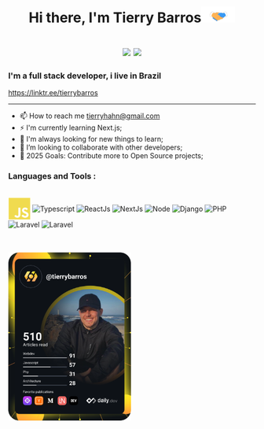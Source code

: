 <h1 align="center">Hi there, I'm Tierry Barros<img src="https://github.com/macagua/macagua/blob/master/assets/img/icons/handshake.gif" height="32px" alt="Connect with me" /> 

 <br>
 <br>
 
<div>
<a href=https://www.linkedin.com/in/tierry-barros-0013351a4/ target="_blank"><img src="https://img.shields.io/badge/-LinkedIn-%230077B5?style=for-the-badge&logo=linkedin&logoColor=white" target="_blank"></a>
<a href="https://www.instagram.com/tierrybarros/" target="_blank"><img src="https://img.shields.io/badge/Instagram-E4405F?style=for-the-badge&logo=instagram&logoColor=white" target="_blank"/></a>
</div>
 
### I'm a full stack developer, i live in Brazil 
https://linktr.ee/tierrybarros


---

- 📫 How to reach me tierryhahn@gmail.com
- ⚡ I'm currently learning Next.js;
- 🔭 I'm always looking for new things to learn;
- 👯 I’m looking to collaborate with other developers;
- 🥅 2025 Goals: Contribute more to Open Source projects;



### Languages and Tools :


<div style="display: inline_block"><br>
  <img align="center" alt="Js" height="45" width="45" src="https://raw.githubusercontent.com/devicons/devicon/master/icons/javascript/javascript-plain.svg">
  <img align="center" alt="Typescript" height="45" width="45" src="https://upload.wikimedia.org/wikipedia/commons/thumb/4/4c/Typescript_logo_2020.svg/1200px-   Typescript_logo_2020.svg.png">
  <img align="center" alt="ReactJs" height="45" width="45" src="https://upload.wikimedia.org/wikipedia/commons/thumb/a/a7/React-icon.svg/2300px-React-icon.svg.png">
  <img align="center" alt="NextJs" height="45" width="45" src="https://www.cdnlogo.com/logos/n/80/next-js.svg">
  <img align="center" alt="Node" height="45" width="45" src="https://w7.pngwing.com/pngs/452/24/png-transparent-js-logo-node-logos-and-brands-icon.png"> 
  <img align="center" alt="Django" height="45" width="45" src="https://icon-library.com/images/django-icon/django-icon-0.jpg">
  <img align="center" alt="PHP" height="45" width="45" src="https://logospng.org/download/php/logo-php-1024.png">
  <img align="center" alt="Laravel" height="45" width="45" src="https://upload.wikimedia.org/wikipedia/commons/thumb/9/9a/Laravel.svg/985px-Laravel.svg.png">
  <img align="center" alt="Laravel" height="45" width="45" src="https://upload.wikimedia.org/wikipedia/commons/thumb/b/bd/Logo_C_sharp.svg/1820px-Logo_C_sharp.svg.png">
  
</div>


<br />
 
[facebook]: https://www.facebook.com/tierry.barros
[instagram]: https://www.instagram.com/tierrybarros/
[linkedin]: https://www.linkedin.com/in/tierry-barros-0013351a4/
[webdevplaylist]: https://www.youtube.com/playlist?list=PLkwxH9e_vrAJ0WbEsFA9W3I1W-g_BTsbt
[jsplaylist]: https://www.youtube.com/playlist?list=PLkwxH9e_vrALRJKu7wfXby3MKeflhTu6B
[cssplaylist]: https://www.youtube.com/playlist?list=PLkwxH9e_vrALSdvZuEh6gqQdmDoDIoqz4
[reactplaylist]: https://www.youtube.com/playlist?list=PLkwxH9e_vrAK4TdffpxKY3QGyHCpxFcQ0
 
<br>

<a href="https://app.daily.dev/DailyDevTips"><img src="https://github.com/tierryhahn/tierryhahn/blob/main/devcard.svg" width="250" alt="Tierry Hahn Dev Card"/></a>
